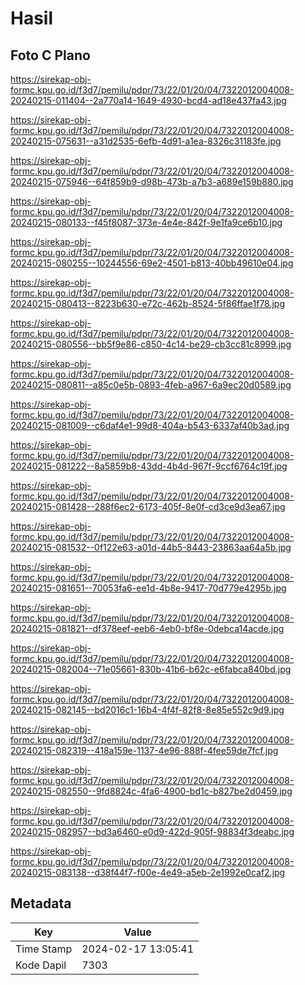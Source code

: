 # Hasil

## Foto C Plano

https://sirekap-obj-formc.kpu.go.id/f3d7/pemilu/pdpr/73/22/01/20/04/7322012004008-20240215-011404--2a770a14-1649-4930-bcd4-ad18e437fa43.jpg

https://sirekap-obj-formc.kpu.go.id/f3d7/pemilu/pdpr/73/22/01/20/04/7322012004008-20240215-075631--a31d2535-6efb-4d91-a1ea-8326c31183fe.jpg

https://sirekap-obj-formc.kpu.go.id/f3d7/pemilu/pdpr/73/22/01/20/04/7322012004008-20240215-075946--64f859b9-d98b-473b-a7b3-a689e159b880.jpg

https://sirekap-obj-formc.kpu.go.id/f3d7/pemilu/pdpr/73/22/01/20/04/7322012004008-20240215-080133--f45f8087-373e-4e4e-842f-9e1fa9ce6b10.jpg

https://sirekap-obj-formc.kpu.go.id/f3d7/pemilu/pdpr/73/22/01/20/04/7322012004008-20240215-080255--10244556-69e2-4501-b813-40bb49610e04.jpg

https://sirekap-obj-formc.kpu.go.id/f3d7/pemilu/pdpr/73/22/01/20/04/7322012004008-20240215-080413--8223b630-e72c-462b-8524-5f86ffae1f78.jpg

https://sirekap-obj-formc.kpu.go.id/f3d7/pemilu/pdpr/73/22/01/20/04/7322012004008-20240215-080556--bb5f9e86-c850-4c14-be29-cb3cc81c8999.jpg

https://sirekap-obj-formc.kpu.go.id/f3d7/pemilu/pdpr/73/22/01/20/04/7322012004008-20240215-080811--a85c0e5b-0893-4feb-a967-6a9ec20d0589.jpg

https://sirekap-obj-formc.kpu.go.id/f3d7/pemilu/pdpr/73/22/01/20/04/7322012004008-20240215-081009--c6daf4e1-99d8-404a-b543-6337af40b3ad.jpg

https://sirekap-obj-formc.kpu.go.id/f3d7/pemilu/pdpr/73/22/01/20/04/7322012004008-20240215-081222--8a5859b8-43dd-4b4d-967f-9ccf6764c19f.jpg

https://sirekap-obj-formc.kpu.go.id/f3d7/pemilu/pdpr/73/22/01/20/04/7322012004008-20240215-081428--288f6ec2-6173-405f-8e0f-cd3ce9d3ea67.jpg

https://sirekap-obj-formc.kpu.go.id/f3d7/pemilu/pdpr/73/22/01/20/04/7322012004008-20240215-081532--0f122e63-a01d-44b5-8443-23863aa64a5b.jpg

https://sirekap-obj-formc.kpu.go.id/f3d7/pemilu/pdpr/73/22/01/20/04/7322012004008-20240215-081651--70053fa6-ee1d-4b8e-9417-70d779e4295b.jpg

https://sirekap-obj-formc.kpu.go.id/f3d7/pemilu/pdpr/73/22/01/20/04/7322012004008-20240215-081821--df378eef-eeb6-4eb0-bf8e-0debca14acde.jpg

https://sirekap-obj-formc.kpu.go.id/f3d7/pemilu/pdpr/73/22/01/20/04/7322012004008-20240215-082004--71e05661-830b-41b6-b62c-e6fabca840bd.jpg

https://sirekap-obj-formc.kpu.go.id/f3d7/pemilu/pdpr/73/22/01/20/04/7322012004008-20240215-082145--bd2016c1-16b4-4f4f-82f8-8e85e552c9d9.jpg

https://sirekap-obj-formc.kpu.go.id/f3d7/pemilu/pdpr/73/22/01/20/04/7322012004008-20240215-082319--418a159e-1137-4e96-888f-4fee59de7fcf.jpg

https://sirekap-obj-formc.kpu.go.id/f3d7/pemilu/pdpr/73/22/01/20/04/7322012004008-20240215-082550--9fd8824c-4fa6-4900-bd1c-b827be2d0459.jpg

https://sirekap-obj-formc.kpu.go.id/f3d7/pemilu/pdpr/73/22/01/20/04/7322012004008-20240215-082957--bd3a6460-e0d9-422d-905f-98834f3deabc.jpg

https://sirekap-obj-formc.kpu.go.id/f3d7/pemilu/pdpr/73/22/01/20/04/7322012004008-20240215-083138--d38f44f7-f00e-4e49-a5eb-2e1992e0caf2.jpg


## Metadata

| Key        | Value               |
| ---------- | ------------------- |
| Time Stamp | 2024-02-17 13:05:41 |
| Kode Dapil | 7303                |



